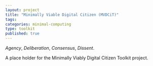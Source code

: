 ```yaml
---
layout: project
title: "Minimally Viable Digital Citizen (MVDCiT)"
tags:
categories: minimal-computing
type: toolkit
published: true
---
```


*Agency*, *Deliberation*, *Consensus*, *Dissent*.  

A place holder for the Minimally Viably Digital Citizen Toolkit project.

